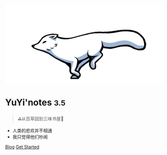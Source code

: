 <!-- _coverpage.md -->

![logo](icon.svg)

# YuYi'notes <small>3.5</small>

> ⛳从百草园到三味书屋📂

- 人类的悲欢并不相通
- 我只觉得他们吵闹

[Blog](https://www.886a.top)
[Get Started](README.md)